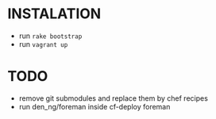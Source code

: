 INSTALATION
====

* run `rake bootstrap`
* run `vagrant up`

TODO
====

* remove git submodules and replace them by chef recipes
* run den_ng/foreman inside cf-deploy foreman
